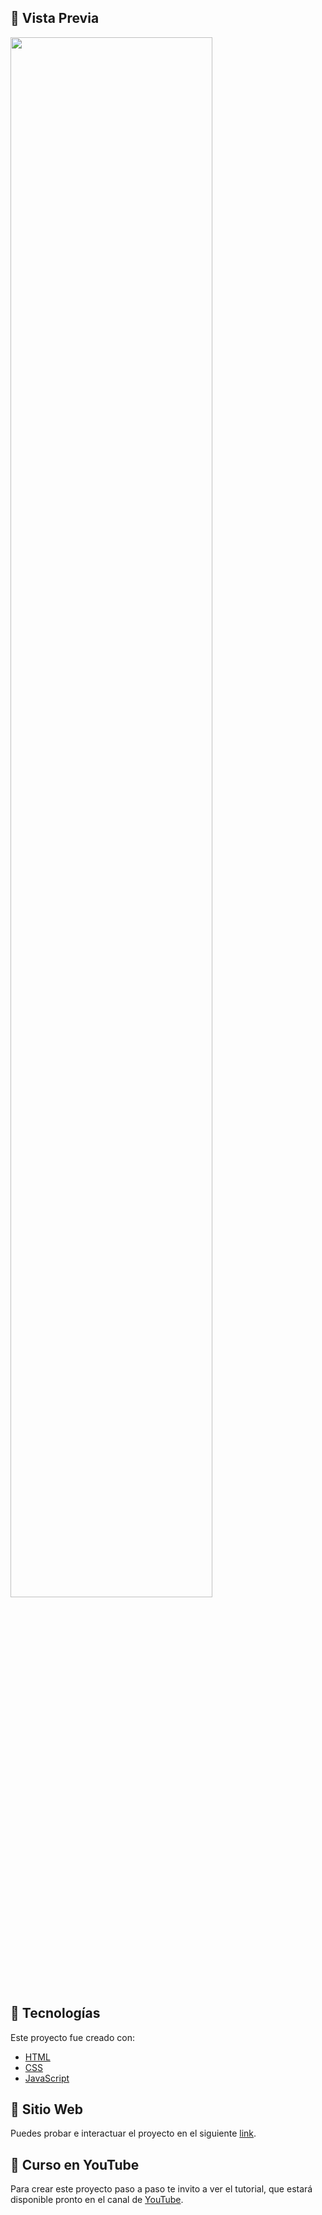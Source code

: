  ## 📌 Vista Previa

<div >
  <img src="./assets/preview2.gif" align="center" style="width: 80%" />
</div>

## 📌 Tecnologías
Este proyecto fue creado con:
- [HTML](https://developer.mozilla.org/es/docs/Web/HTML)
- [CSS](https://developer.mozilla.org/es/docs/Web/CSS)
- [JavaScript](https://developer.mozilla.org/es/docs/Web/JavaScript)

## 📌 Sitio Web
Puedes probar e interactuar el proyecto en el siguiente [link](https://jaenfigueroa.github.io/JaenCraft/).


## 📌 Curso en YouTube
Para crear este proyecto paso a paso te invito a ver el tutorial, que estará disponible pronto en el canal de [YouTube](https://www.youtube.com/@JaenDeveloper). 


<!-- ## 📌 Preview

<div >
  <img src="./assets/preview2.gif" align="center" style="width: 80%" />
</div>

## 📌 Technologies
This project was created with:
- [HTML](https://developer.mozilla.org/es/docs/Web/HTML)
- [CSS](https://developer.mozilla.org/es/docs/Web/CSS)
- [JavaScript](https://developer.mozilla.org/es/docs/Web/JavaScript)

## 📌 Website
You can test the project at the following [link](https://jaenfigueroa.github.io/JaenCraft/).


## 📌 YouTube
To create this project step by step I invite you to watch the tutorial, which will be available soon on the [YouTube channel](https://www.youtube.com/@JaenDeveloper). -->
